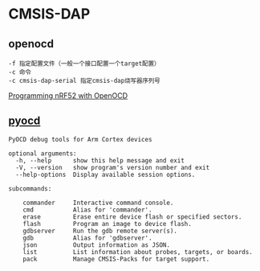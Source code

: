 # CMSIS-DAP


## openocd

```
-f 指定配置文件（一般一个接口配置一个target配置）
-c 命令
-c cmsis-dap-serial 指定cmsis-dap烧写器序列号
```

[Programming nRF52 with OpenOCD](https://devzone.nordicsemi.com/f/nordic-q-a/29029/programming-nrf52-with-openocd)

## [pyocd](https://github.com/mbedmicro/pyOCD)

```
PyOCD debug tools for Arm Cortex devices

optional arguments:
  -h, --help      show this help message and exit
  -V, --version   show program's version number and exit
  --help-options  Display available session options.

subcommands:

    commander     Interactive command console.
    cmd           Alias for 'commander'.
    erase         Erase entire device flash or specified sectors.
    flash         Program an image to device flash.
    gdbserver     Run the gdb remote server(s).
    gdb           Alias for 'gdbserver'.
    json          Output information as JSON.
    list          List information about probes, targets, or boards.
    pack          Manage CMSIS-Packs for target support.
```
